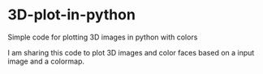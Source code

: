 # 3D-plot-in-python
Simple code for plotting 3D images in python with colors

I am sharing this code to plot 3D images and color faces based on a input image and a colormap.
